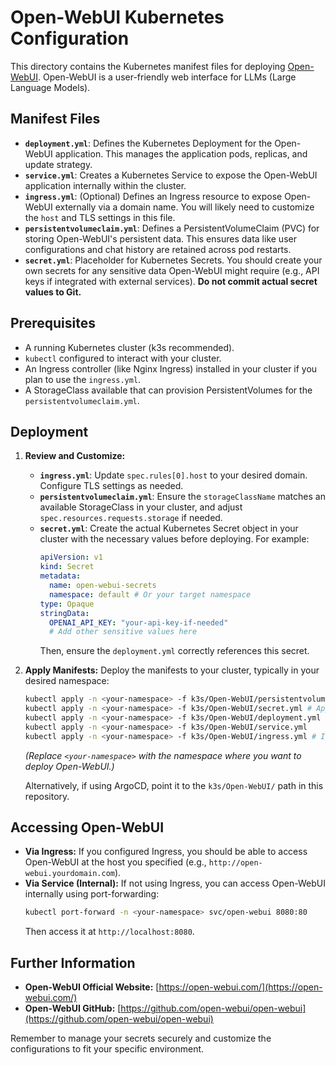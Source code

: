 # Open-WebUI Kubernetes Configuration

This directory contains the Kubernetes manifest files for deploying [Open-WebUI](https://open-webui.com/). Open-WebUI is a user-friendly web interface for LLMs (Large Language Models).

## Manifest Files

- **`deployment.yml`**: Defines the Kubernetes Deployment for the Open-WebUI application. This manages the application pods, replicas, and update strategy.
- **`service.yml`**: Creates a Kubernetes Service to expose the Open-WebUI application internally within the cluster.
- **`ingress.yml`**: (Optional) Defines an Ingress resource to expose Open-WebUI externally via a domain name. You will likely need to customize the `host` and TLS settings in this file.
- **`persistentvolumeclaim.yml`**: Defines a PersistentVolumeClaim (PVC) for storing Open-WebUI's persistent data. This ensures data like user configurations and chat history are retained across pod restarts.
- **`secret.yml`**: Placeholder for Kubernetes Secrets. You should create your own secrets for any sensitive data Open-WebUI might require (e.g., API keys if integrated with external services). **Do not commit actual secret values to Git.**

## Prerequisites

- A running Kubernetes cluster (k3s recommended).
- `kubectl` configured to interact with your cluster.
- An Ingress controller (like Nginx Ingress) installed in your cluster if you plan to use the `ingress.yml`.
- A StorageClass available that can provision PersistentVolumes for the `persistentvolumeclaim.yml`.

## Deployment

1.  **Review and Customize:**
    - **`ingress.yml`**: Update `spec.rules[0].host` to your desired domain. Configure TLS settings as needed.
    - **`persistentvolumeclaim.yml`**: Ensure the `storageClassName` matches an available StorageClass in your cluster, and adjust `spec.resources.requests.storage` if needed.
    - **`secret.yml`**: Create the actual Kubernetes Secret object in your cluster with the necessary values before deploying. For example:
        ```yaml
        apiVersion: v1
        kind: Secret
        metadata:
          name: open-webui-secrets
          namespace: default # Or your target namespace
        type: Opaque
        stringData:
          OPENAI_API_KEY: "your-api-key-if-needed"
          # Add other sensitive values here
        ```
        Then, ensure the `deployment.yml` correctly references this secret.
2.  **Apply Manifests:**
    Deploy the manifests to your cluster, typically in your desired namespace:
    ```bash
    kubectl apply -n <your-namespace> -f k3s/Open-WebUI/persistentvolumeclaim.yml
    kubectl apply -n <your-namespace> -f k3s/Open-WebUI/secret.yml # Apply your actual secret
    kubectl apply -n <your-namespace> -f k3s/Open-WebUI/deployment.yml
    kubectl apply -n <your-namespace> -f k3s/Open-WebUI/service.yml
    kubectl apply -n <your-namespace> -f k3s/Open-WebUI/ingress.yml # If using Ingress
    ```
    *(Replace `<your-namespace>` with the namespace where you want to deploy Open-WebUI.)*

    Alternatively, if using ArgoCD, point it to the `k3s/Open-WebUI/` path in this repository.

## Accessing Open-WebUI

-   **Via Ingress:** If you configured Ingress, you should be able to access Open-WebUI at the host you specified (e.g., `http://open-webui.yourdomain.com`).
-   **Via Service (Internal):** If not using Ingress, you can access Open-WebUI internally using port-forwarding:
    ```bash
    kubectl port-forward -n <your-namespace> svc/open-webui 8080:80
    ```
    Then access it at `http://localhost:8080`.

## Further Information

-   **Open-WebUI Official Website:** [https://open-webui.com/](https://open-webui.com/)
-   **Open-WebUI GitHub:** [https://github.com/open-webui/open-webui](https://github.com/open-webui/open-webui)

Remember to manage your secrets securely and customize the configurations to fit your specific environment.
